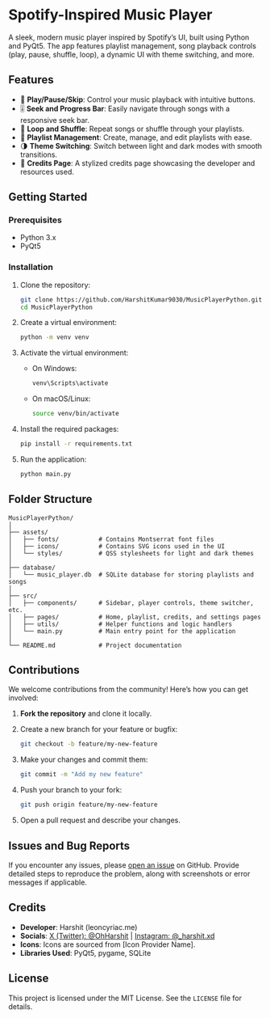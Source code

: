 # Spotify-Inspired Music Player

A sleek, modern music player inspired by Spotify’s UI, built using Python and PyQt5. The app features playlist management, song playback controls (play, pause, shuffle, loop), a dynamic UI with theme switching, and more.

## Features

- 🎵 **Play/Pause/Skip**: Control your music playback with intuitive buttons.
- 🎚️ **Seek and Progress Bar**: Easily navigate through songs with a responsive seek bar.
- 🔄 **Loop and Shuffle**: Repeat songs or shuffle through your playlists.
- 📃 **Playlist Management**: Create, manage, and edit playlists with ease.
- 🌗 **Theme Switching**: Switch between light and dark modes with smooth transitions.
- 📜 **Credits Page**: A stylized credits page showcasing the developer and resources used.

## Getting Started

### Prerequisites

- Python 3.x
- PyQt5

### Installation

1. Clone the repository:

   ```bash
   git clone https://github.com/HarshitKumar9030/MusicPlayerPython.git
   cd MusicPlayerPython
   ```

2. Create a virtual environment:

   ```bash
   python -m venv venv
   ```

3. Activate the virtual environment:

   - On Windows:
     ```bash
     venv\Scripts\activate
     ```
   - On macOS/Linux:
     ```bash
     source venv/bin/activate
     ```

4. Install the required packages:

   ```bash
   pip install -r requirements.txt
   ```

5. Run the application:

   ```bash
   python main.py
   ```

## Folder Structure

```
MusicPlayerPython/
│
├── assets/
│   ├── fonts/           # Contains Montserrat font files
│   ├── icons/           # Contains SVG icons used in the UI
│   └── styles/          # QSS stylesheets for light and dark themes
│
├── database/
│   └── music_player.db  # SQLite database for storing playlists and songs
│
├── src/
│   ├── components/      # Sidebar, player controls, theme switcher, etc.
│   ├── pages/           # Home, playlist, credits, and settings pages
│   ├── utils/           # Helper functions and logic handlers
│   └── main.py          # Main entry point for the application
│
└── README.md            # Project documentation
```

## Contributions

We welcome contributions from the community! Here’s how you can get involved:

1. **Fork the repository** and clone it locally.
2. Create a new branch for your feature or bugfix:

   ```bash
   git checkout -b feature/my-new-feature
   ```

3. Make your changes and commit them:

   ```bash
   git commit -m "Add my new feature"
   ```

4. Push your branch to your fork:

   ```bash
   git push origin feature/my-new-feature
   ```

5. Open a pull request and describe your changes.

## Issues and Bug Reports

If you encounter any issues, please [open an issue](https://github.com/HarshitKumar9030/MusicPlayerPython/issues) on GitHub. Provide detailed steps to reproduce the problem, along with screenshots or error messages if applicable.

## Credits

- **Developer**: Harshit (leoncyriac.me)
- **Socials**: [X (Twitter): @OhHarshit](https://twitter.com/OhHarshit) | [Instagram: @\_harshit.xd](https://instagram.com/_harshit.xd)
- **Icons**: Icons are sourced from [Icon Provider Name].
- **Libraries Used**: PyQt5, pygame, SQLite

## License

This project is licensed under the MIT License. See the `LICENSE` file for details.
